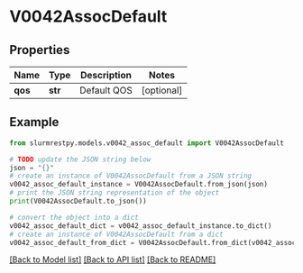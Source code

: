 # V0042AssocDefault


## Properties

Name | Type | Description | Notes
------------ | ------------- | ------------- | -------------
**qos** | **str** | Default QOS | [optional]

## Example

```python
from slurmrestpy.models.v0042_assoc_default import V0042AssocDefault

# TODO update the JSON string below
json = "{}"
# create an instance of V0042AssocDefault from a JSON string
v0042_assoc_default_instance = V0042AssocDefault.from_json(json)
# print the JSON string representation of the object
print(V0042AssocDefault.to_json())

# convert the object into a dict
v0042_assoc_default_dict = v0042_assoc_default_instance.to_dict()
# create an instance of V0042AssocDefault from a dict
v0042_assoc_default_from_dict = V0042AssocDefault.from_dict(v0042_assoc_default_dict)
```
[[Back to Model list]](../README.md#documentation-for-models) [[Back to API list]](../README.md#documentation-for-api-endpoints) [[Back to README]](../README.md)


